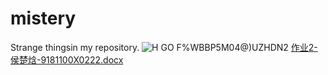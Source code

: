 # mistery
Strange thingsin my repository.
![H GO F%WBBP5M04@)UZHDN2](https://user-images.githubusercontent.com/96059175/166177981-d4609dfe-b545-4d7a-ae0a-7090e901e4ca.jpg)
[作业2-侯楚焓-9181100X0222.docx](https://github.com/stranger666666/mistery/files/8600547/2-.-9181100X0222.docx)

